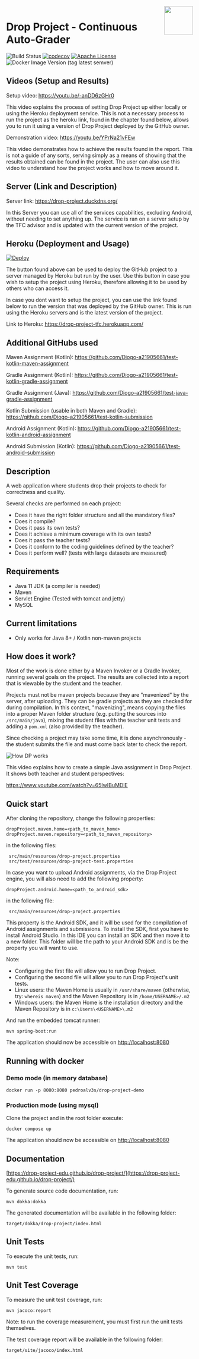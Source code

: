<img width="77px" height="77px" align="right" src="docs/dp_logo.png"/>

# Drop Project - Continuous Auto-Grader

![Build Status](https://github.com/Diogo-a21905661/drop-project-tfc/workflows/Run%20Tests/badge.svg?branch=master)
[![codecov](https://codecov.io/gh/drop-project-edu/drop-project/branch/master/graph/badge.svg)](https://codecov.io/gh/drop-project-edu/drop-project)
[![Apache License](https://img.shields.io/badge/license-Apache%20License%202.0-blue.svg)](http://www.apache.org/licenses/LICENSE-2.0)
![Docker Image Version (tag latest semver)](https://img.shields.io/docker/v/pedroalv3s/drop-project-mysql/v0.9.5?label=docker%20image)

## Videos (Setup and Results)

Setup video: https://youtu.be/-anDD6zGHr0

This video explains the process of setting Drop Project up either locally or using the Heroku deployment service. This is not a necessary process to run the project as the heroku link, found in the chapter found below, allows you to run it using a version of Drop Project deployed by the GitHub owner.

Demonstration video: https://youtu.be/YPrNa21vFEw

This video demonstrates how to achieve the results found in the report. This is not a guide of any sorts, serving simply as a means of showing that the results obtained can be found in the project. The user can also use this video to understand how the project works and how to move around it.

## Server (Link and Description)

Server link: https://drop-project.duckdns.org/

In this Server you can use all of the services capabilities, excluding Android, without needing to set anything up. 
The service is ran on a server setup by the TFC advisor and is updated with the current version of the project.

## Heroku (Deployment and Usage)

[![Deploy](https://www.herokucdn.com/deploy/button.svg)](https://heroku.com/deploy?template=https://github.com/Diogo-a21905661/drop-project-tfc)

The button found above can be used to deploy the GitHub project to a server managed by Heroku but run by the user. Use this button in case you wish to setup the project using Heroku, therefore allowing it to be used by others who can access it.

In case you dont want to setup the project, you can use the link found below to run the version that was deployed by the GitHub owner. This is run using the Heroku servers and is the latest version of the project.

Link to Heroku: https://drop-project-tfc.herokuapp.com/

## Additional GitHubs used

Maven Assignment (Kotlin): https://github.com/Diogo-a21905661/test-kotlin-maven-assignment

Gradle Assignment (Kotlin): https://github.com/Diogo-a21905661/test-kotlin-gradle-assignment

Gradle Assignment (Java): https://github.com/Diogo-a21905661/test-java-gradle-assignment

Kotlin Submission (usable in both Maven and Gradle): https://github.com/Diogo-a21905661/test-kotlin-submission

Android Assignment (Kotlin): https://github.com/Diogo-a21905661/test-kotlin-android-assignment

Android Submission (Kotlin): https://github.com/Diogo-a21905661/test-android-submission

## Description

A web application where students drop their projects to check for correctness and quality.

Several checks are performed on each project:

* Does it have the right folder structure and all the mandatory files?
* Does it compile?
* Does it pass its own tests?
* Does it achieve a minimum coverage with its own tests?
* Does it pass the teacher tests?
* Does it conform to the coding guidelines defined by the teacher?
* Does it perform well? (tests with large datasets are measured)

## Requirements

* Java 11 JDK (a compiler is needed)
* Maven
* Servlet Engine (Tested with tomcat and jetty)
* MySQL

## Current limitations

* Only works for Java 8+ / Kotlin non-maven projects

## How does it work?

Most of the work is done either by a Maven Invoker or a Gradle Invoker, running several goals on the project.
The results are collected into a report that is viewable by the student and the teacher.

Projects must not be maven projects because they are "mavenized" by the server, after uploading. They can be gradle projects as they are checked for during compilation.
In this context, "mavenizing", means copying the files into a proper Maven folder structure (e.g. putting the sources
into `/src/main/java`), mixing the student files with the teacher unit tests and adding a `pom.xml`
(also provided by the teacher).

Since checking a project may take some time, it is done asynchronously - the student submits the file and must come
back later to check the report.

![How DP works](docs/how_dp_works.png)

This video explains how to create a simple Java assignment in Drop Project. It shows both teacher and student perspectives:

https://www.youtube.com/watch?v=65IwIBuMDlE

## Quick start

After cloning the repository, change the following properties:

    dropProject.maven.home=<path_to_maven_home>
    dropProject.maven.repository=<path_to_maven_repository>

in the following files:

     src/main/resources/drop-project.properties
     src/test/resources/drop-project-test.properties 

In case you want to upload Android assignments, via the Drop Project engine, you will also need to add the following property:

    dropProject.android.home=<path_to_android_sdk>

in the following file:

     src/main/resources/drop-project.properties
     
This property is the Android SDK, and it will be used for the compilation of Android assignments and submissions.
To install the SDK, first you have to install Android Studio. In this IDE you can install an SDK and then move it to a new folder. This folder will be the path to your Android SDK and is be the property you will want to use.

Note:

* Configuring the first file will allow you to run Drop Project.
* Configuring the second file will allow you to run Drop Project's unit tests.
* Linux users: the Maven Home is usually in `/usr/share/maven` (otherwise, try: `whereis maven`) and the Maven Repository is in `/home/USERNAME>/.m2`
* Windows users: the Maven Home is the installation directory and the Maven Repository is in `c:\Users\<USERNAME>\.m2`

And run the embedded tomcat runner:

    mvn spring-boot:run

The application should now be accessible on [http://localhost:8080](http://localhost:8080)

## Running with docker

### Demo mode (in memory database)

    docker run -p 8080:8080 pedroalv3s/drop-project-demo

### Production mode (using mysql)

Clone the project and in the root folder execute:

    docker compose up

The application should now be accessible on [http://localhost:8080](http://localhost:8080)

## Documentation

[https://drop-project-edu.github.io/drop-project/](https://drop-project-edu.github.io/drop-project/)

To generate source code documentation, run:

    mvn dokka:dokka

The generated documentation will be available in the following folder:

    target/dokka/drop-project/index.html

## Unit Tests

To execute the unit tests, run:

    mvn test

## Unit Test Coverage

To measure the unit test coverage, run:

    mvn jacoco:report

Note: to run the coverage measurement, you must first run the unit tests themselves.

The test coverage report will be available in the following folder:

    target/site/jacoco/index.html
